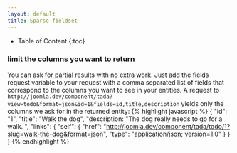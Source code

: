 ```yaml
---
layout: default
title: Sparse fieldset
---
```


* Table of Content
{:toc}

### limit the columns you want to return
You can ask for partial results with no extra work. Just add the fields request variable to your request with a comma separated list of fields that correspond to the columns you want to see in your entities.
A request to `http://joomla.dev/component/tada?view=todo&format=json&id=1&fields=id,title,description` yields only the columns we ask for in the returned entity:
{% highlight javascript %}
    {
        "id": "1",
        "title": "Walk the dog",
        "description: "The dog really needs to go for a walk. ",
        "links":
        {
            "self":
            {
                "href": "http://joomla.dev/component/tada/todo/1?slug=walk-the-dog&format=json",
                "type": "application/json; version=1.0"
            }
        }
    }
{% endhighlight %}